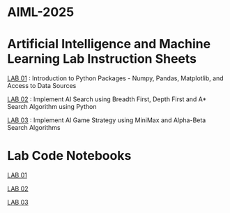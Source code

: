 # AIML-2025


# Artificial Intelligence and Machine Learning Lab Instruction Sheets

<a href="https://github.com/ramcharanw11/AIML-2025/blob/main/AIML_A1.pdf">LAB 01</a> : Introduction to Python Packages - Numpy, Pandas, Matplotlib, and Access to Data Sources

<a href="https://github.com/ramcharanw11/AIML-2025/blob/main/AIML_A2.pdf">LAB 02</a> : Implement AI Search using Breadth First, Depth First and A* Search Algorithm using Python

<a href="https://github.com/ramcharanw11/AIML-2025/blob/main/AIML_A3.pdf">LAB 03</a> : Implement AI Game Strategy using MiniMax and Alpha-Beta Search Algorithms

# Lab Code Notebooks

<a href="">LAB 01</a>

<a href="https://github.com/ramcharanw11/AIML-2025/blob/main/Lab02.ipynb">LAB 02</a>

<a href="https://github.com/ramcharanw11/AIML-2025/blob/main/Lab3.ipynb">LAB 03</a>
